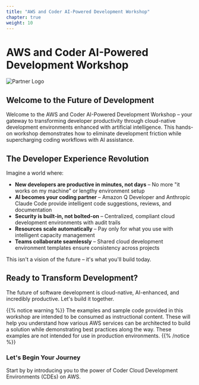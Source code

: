 ```yaml
---
title: "AWS and Coder AI-Powered Development Workshop"
chapter: true
weight: 10
---
```


# AWS and Coder AI-Powered Development Workshop

![Partner Logo](/images/coder-logo-black.png)

## Welcome to the Future of Development

Welcome to the AWS and Coder AI-Powered Development Workshop – your gateway to transforming developer productivity through cloud-native development environments enhanced with artificial intelligence. This hands-on workshop demonstrates how to eliminate development friction while supercharging coding workflows with AI assistance.

## The Developer Experience Revolution

Imagine a world where:
- **New developers are productive in minutes, not days** – No more "it works on my machine" or lengthy environment setup
- **AI becomes your coding partner** – Amazon Q Developer and Anthropic Claude Code provide intelligent code suggestions, reviews, and documentation
- **Security is built-in, not bolted-on** – Centralized, compliant cloud development environments with audit trails
- **Resources scale automatically** – Pay only for what you use with intelligent capacity management
- **Teams collaborate seamlessly** – Shared cloud development environment templates ensure consistency across projects

This isn't a vision of the future – it's what you'll build today.

## Ready to Transform Development?

The future of software development is cloud-native, AI-enhanced, and incredibly productive. Let's build it together.

{{% notice warning %}}
The examples and sample code provided in this workshop are intended to be consumed as instructional content. These will help you understand how various AWS services can be architected to build a solution while demonstrating best practices along the way. These examples are not intended for use in production environments.
{{% /notice %}}

### Let's Begin Your Journey
Start by by introducing you to the power of Coder Cloud Development Environments (CDEs) on AWS.

